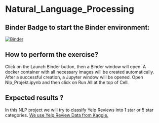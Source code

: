 # Natural_Language_Processing

## Binder Badge to start the Binder environment:
[![Binder](https://mybinder.org/badge_logo.svg)](https://mybinder.org/v2/gh/GharbiRaouf/Natural_Language_Processing/master)

## How to perform the exercise?
Click on the Launch Binder button, then a Binder window will open. A docker container with all necessary images will be created automatically. After a successful creation, a Jupyter window will be opened. Open Nlp_Projekt.ipynb and then click on Run All at the top of Cell.

## Expected results ?
In this NLP project we will try to classify Yelp Reviews into 1 star or 5 star categories.
[We use Yelp Review Data from Kaggle.](https://www.kaggle.com/c/yelp-recsys-2013)

